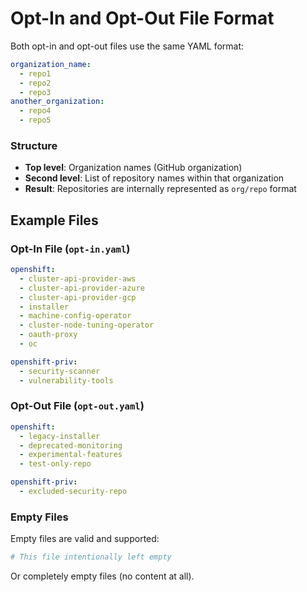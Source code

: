 # Opt-In and Opt-Out File Format

Both opt-in and opt-out files use the same YAML format:

```yaml
organization_name:
  - repo1
  - repo2
  - repo3
another_organization:
  - repo4
  - repo5
```

### Structure
- **Top level**: Organization names (GitHub organization)
- **Second level**: List of repository names within that organization
- **Result**: Repositories are internally represented as `org/repo` format

## Example Files

### Opt-In File (`opt-in.yaml`)

```yaml
openshift:
  - cluster-api-provider-aws
  - cluster-api-provider-azure
  - cluster-api-provider-gcp
  - installer
  - machine-config-operator
  - cluster-node-tuning-operator
  - oauth-proxy
  - oc

openshift-priv:
  - security-scanner
  - vulnerability-tools

```

### Opt-Out File (`opt-out.yaml`)

```yaml
openshift:
  - legacy-installer
  - deprecated-monitoring
  - experimental-features
  - test-only-repo

openshift-priv:
  - excluded-security-repo

```

### Empty Files

Empty files are valid and supported:

```yaml
# This file intentionally left empty
```

Or completely empty files (no content at all).
